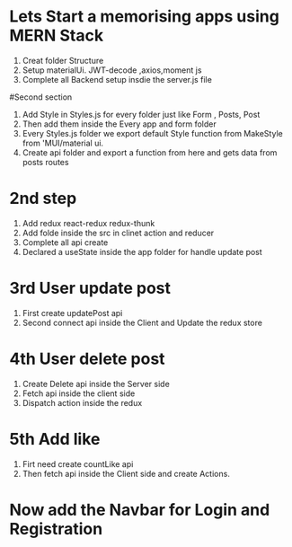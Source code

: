 #  Lets Start a memorising apps using MERN Stack
1. Creat folder Structure
2. Setup materialUi. JWT-decode ,axios,moment js
3. Complete all  Backend setup insdie the server.js file

#Second section

1. Add Style in Styles.js for every folder just like Form , Posts, Post
2. Then add them inside the  Every app and form folder
3. Every Styles.js folder we export default  Style function from  MakeStyle from 'MUI/material ui.
4. Create api folder and export a function from here and gets data from posts routes

# 2nd step
 
1. Add redux react-redux redux-thunk
2. Add folde inside the src in clinet action and reducer 
3. Complete all api create
4. Declared a useState inside the app folder for handle update post

# 3rd User update post

1. First create updatePost api
2. Second connect api inside the Client and Update the redux store

# 4th User delete post

1. Create Delete api inside the Server side
2. Fetch api inside the  client side
3. Dispatch action inside the redux 

# 5th Add like

1. Firt need create  countLike api
2. Then fetch api inside the Client side and create Actions.



# Now add the Navbar for Login and Registration

